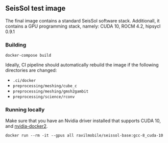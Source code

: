 ## SeisSol test image
The final image contains a standard SeisSol software stack. Additionall, it
contains a GPU programming stack, namely: CUDA 10, ROCM 4.2, hipsycl 0.9.1

### Building
```
docker-compose build
```

Ideally, CI pipeline should automatically rebuild the image if
the following directories are changed:

- `.ci/docker`
- `preprocessing/meshing/cube_c`
- `preprocessing/meshing/gmsh2gambit`
- `preprocessing/science/rconv`



### Running locally
Make sure that you have an Nvidia driver installed that supports CUDA 10, and [nvidia-docker2](https://docs.nvidia.com/datacenter/cloud-native/container-toolkit/install-guide.html).
```
docker run --rm -it --gpus all ravilmobile/seissol-base:gcc-8_cuda-10
```
